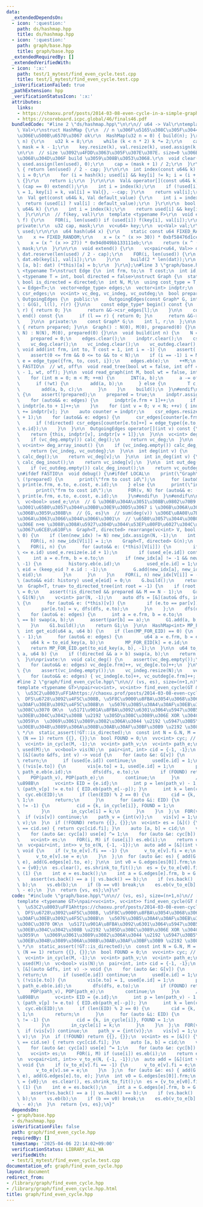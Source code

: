 ```yaml
---
data:
  _extendedDependsOn:
  - icon: ':question:'
    path: ds/hashmap.hpp
    title: ds/hashmap.hpp
  - icon: ':question:'
    path: graph/base.hpp
    title: graph/base.hpp
  _extendedRequiredBy: []
  _extendedVerifiedWith:
  - icon: ':x:'
    path: test/1_mytest/find_even_cycle.test.cpp
    title: test/1_mytest/find_even_cycle.test.cpp
  _isVerificationFailed: true
  _pathExtension: hpp
  _verificationStatusIcon: ':x:'
  attributes:
    links:
    - https://chaoxu.prof/posts/2014-03-08-even-cycle-in-a-simple-graph.html
    - https://scoreboard.icpc.global/46/finals46.pdf
  bundledCode: "#line 2 \"ds/hashmap.hpp\"\n\r\n// u64 -> Val\r\ntemplate <typename\
    \ Val>\r\nstruct HashMap {\r\n  // n \u306F\u5165\u308C\u305F\u3044\u3082\u306E\
    \u306E\u500B\u6570\u3067 ok\r\n  HashMap(u32 n = 0) { build(n); }\r\n  void build(u32\
    \ n) {\r\n    u32 k = 8;\r\n    while (k < n * 2) k *= 2;\r\n    cap = k / 2,\
    \ mask = k - 1;\r\n    key.resize(k), val.resize(k), used.assign(k, 0);\r\n  }\r\
    \n\r\n  // size \u3092\u4FDD\u3063\u305F\u307E\u307E. size=0 \u306B\u3059\u308B\
    \u3068\u304D\u306F build \u3059\u308B\u3053\u3068.\r\n  void clear() {\r\n   \
    \ used.assign(len(used), 0);\r\n    cap = (mask + 1) / 2;\r\n  }\r\n  int size()\
    \ { return len(used) / 2 - cap; }\r\n\r\n  int index(const u64& k) {\r\n    int\
    \ i = 0;\r\n    for (i = hash(k); used[i] && key[i] != k; i = (i + 1) & mask)\
    \ {}\r\n    return i;\r\n  }\r\n\r\n  Val& operator[](const u64& k) {\r\n    if\
    \ (cap == 0) extend();\r\n    int i = index(k);\r\n    if (!used[i]) { used[i]\
    \ = 1, key[i] = k, val[i] = Val{}, --cap; }\r\n    return val[i];\r\n  }\r\n\r\
    \n  Val get(const u64& k, Val default_value) {\r\n    int i = index(k);\r\n  \
    \  return (used[i] ? val[i] : default_value);\r\n  }\r\n\r\n  bool count(const\
    \ u64& k) {\r\n    int i = index(k);\r\n    return used[i] && key[i] == k;\r\n\
    \  }\r\n\r\n  // f(key, val)\r\n  template <typename F>\r\n  void enumerate_all(F\
    \ f) {\r\n    FOR(i, len(used)) if (used[i]) f(key[i], val[i]);\r\n  }\r\n\r\n\
    private:\r\n  u32 cap, mask;\r\n  vc<u64> key;\r\n  vc<Val> val;\r\n  vc<bool>\
    \ used;\r\n\r\n  u64 hash(u64 x) {\r\n    static const u64 FIXED_RANDOM = std::chrono::steady_clock::now().time_since_epoch().count();\r\
    \n    x += FIXED_RANDOM;\r\n    x = (x ^ (x >> 30)) * 0xbf58476d1ce4e5b9;\r\n\
    \    x = (x ^ (x >> 27)) * 0x94d049bb133111eb;\r\n    return (x ^ (x >> 31)) &\
    \ mask;\r\n  }\r\n\r\n  void extend() {\r\n    vc<pair<u64, Val>> dat;\r\n   \
    \ dat.reserve(len(used) / 2 - cap);\r\n    FOR(i, len(used)) {\r\n      if (used[i])\
    \ dat.eb(key[i], val[i]);\r\n    }\r\n    build(2 * len(dat));\r\n    for (auto&\
    \ [a, b]: dat) (*this)[a] = b;\r\n  }\r\n};\n#line 3 \"graph/base.hpp\"\n\ntemplate\
    \ <typename T>\nstruct Edge {\n  int frm, to;\n  T cost;\n  int id;\n};\n\ntemplate\
    \ <typename T = int, bool directed = false>\nstruct Graph {\n  static constexpr\
    \ bool is_directed = directed;\n  int N, M;\n  using cost_type = T;\n  using edge_type\
    \ = Edge<T>;\n  vector<edge_type> edges;\n  vector<int> indptr;\n  vector<edge_type>\
    \ csr_edges;\n  vc<int> vc_deg, vc_indeg, vc_outdeg;\n  bool prepared;\n\n  class\
    \ OutgoingEdges {\n  public:\n    OutgoingEdges(const Graph* G, int l, int r)\
    \ : G(G), l(l), r(r) {}\n\n    const edge_type* begin() const {\n      if (l ==\
    \ r) { return 0; }\n      return &G->csr_edges[l];\n    }\n\n    const edge_type*\
    \ end() const {\n      if (l == r) { return 0; }\n      return &G->csr_edges[r];\n\
    \    }\n\n  private:\n    const Graph* G;\n    int l, r;\n  };\n\n  bool is_prepared()\
    \ { return prepared; }\n\n  Graph() : N(0), M(0), prepared(0) {}\n  Graph(int\
    \ N) : N(N), M(0), prepared(0) {}\n\n  void build(int n) {\n    N = n, M = 0;\n\
    \    prepared = 0;\n    edges.clear();\n    indptr.clear();\n    csr_edges.clear();\n\
    \    vc_deg.clear();\n    vc_indeg.clear();\n    vc_outdeg.clear();\n  }\n\n \
    \ void add(int frm, int to, T cost = 1, int i = -1) {\n    assert(!prepared);\n\
    \    assert(0 <= frm && 0 <= to && to < N);\n    if (i == -1) i = M;\n    auto\
    \ e = edge_type({frm, to, cost, i});\n    edges.eb(e);\n    ++M;\n  }\n\n#ifdef\
    \ FASTIO\n  // wt, off\n  void read_tree(bool wt = false, int off = 1) { read_graph(N\
    \ - 1, wt, off); }\n\n  void read_graph(int M, bool wt = false, int off = 1) {\n\
    \    for (int m = 0; m < M; ++m) {\n      INT(a, b);\n      a -= off, b -= off;\n\
    \      if (!wt) {\n        add(a, b);\n      } else {\n        T c;\n        read(c);\n\
    \        add(a, b, c);\n      }\n    }\n    build();\n  }\n#endif\n\n  void build()\
    \ {\n    assert(!prepared);\n    prepared = true;\n    indptr.assign(N + 1, 0);\n\
    \    for (auto&& e: edges) {\n      indptr[e.frm + 1]++;\n      if (!directed)\
    \ indptr[e.to + 1]++;\n    }\n    for (int v = 0; v < N; ++v) { indptr[v + 1]\
    \ += indptr[v]; }\n    auto counter = indptr;\n    csr_edges.resize(indptr.back()\
    \ + 1);\n    for (auto&& e: edges) {\n      csr_edges[counter[e.frm]++] = e;\n\
    \      if (!directed) csr_edges[counter[e.to]++] = edge_type({e.to, e.frm, e.cost,\
    \ e.id});\n    }\n  }\n\n  OutgoingEdges operator[](int v) const {\n    assert(prepared);\n\
    \    return {this, indptr[v], indptr[v + 1]};\n  }\n\n  vc<int> deg_array() {\n\
    \    if (vc_deg.empty()) calc_deg();\n    return vc_deg;\n  }\n\n  pair<vc<int>,\
    \ vc<int>> deg_array_inout() {\n    if (vc_indeg.empty()) calc_deg_inout();\n\
    \    return {vc_indeg, vc_outdeg};\n  }\n\n  int deg(int v) {\n    if (vc_deg.empty())\
    \ calc_deg();\n    return vc_deg[v];\n  }\n\n  int in_deg(int v) {\n    if (vc_indeg.empty())\
    \ calc_deg_inout();\n    return vc_indeg[v];\n  }\n\n  int out_deg(int v) {\n\
    \    if (vc_outdeg.empty()) calc_deg_inout();\n    return vc_outdeg[v];\n  }\n\
    \n#ifdef FASTIO\n  void debug() {\n#ifdef LOCAL\n    print(\"Graph\");\n    if\
    \ (!prepared) {\n      print(\"frm to cost id\");\n      for (auto&& e: edges)\
    \ print(e.frm, e.to, e.cost, e.id);\n    } else {\n      print(\"indptr\", indptr);\n\
    \      print(\"frm to cost id\");\n      FOR(v, N) for (auto&& e: (*this)[v])\
    \ print(e.frm, e.to, e.cost, e.id);\n    }\n#endif\n  }\n#endif\n\n  vc<int> new_idx;\n\
    \  vc<bool> used_e;\n\n  // G \u306B\u304A\u3051\u308B\u9802\u70B9 V[i] \u304C\
    \u3001\u65B0\u3057\u3044\u30B0\u30E9\u30D5\u3067 i \u306B\u306A\u308B\u3088\u3046\
    \u306B\u3059\u308B\n  // {G, es}\n  // sum(deg(v)) \u306E\u8A08\u7B97\u91CF\u306B\
    \u306A\u3063\u3066\u3044\u3066\u3001\n  // \u65B0\u3057\u3044\u30B0\u30E9\u30D5\
    \u306E n+m \u3088\u308A\u5927\u304D\u3044\u53EF\u80FD\u6027\u304C\u3042\u308B\u306E\
    \u3067\u6CE8\u610F\n  Graph<T, directed> rearrange(vc<int> V, bool keep_eid =\
    \ 0) {\n    if (len(new_idx) != N) new_idx.assign(N, -1);\n    int n = len(V);\n\
    \    FOR(i, n) new_idx[V[i]] = i;\n    Graph<T, directed> G(n);\n    vc<int> history;\n\
    \    FOR(i, n) {\n      for (auto&& e: (*this)[V[i]]) {\n        if (len(used_e)\
    \ <= e.id) used_e.resize(e.id + 1);\n        if (used_e[e.id]) continue;\n   \
    \     int a = e.frm, b = e.to;\n        if (new_idx[a] != -1 && new_idx[b] !=\
    \ -1) {\n          history.eb(e.id);\n          used_e[e.id] = 1;\n          int\
    \ eid = (keep_eid ? e.id : -1);\n          G.add(new_idx[a], new_idx[b], e.cost,\
    \ eid);\n        }\n      }\n    }\n    FOR(i, n) new_idx[V[i]] = -1;\n    for\
    \ (auto&& eid: history) used_e[eid] = 0;\n    G.build();\n    return G;\n  }\n\
    \n  Graph<T, true> to_directed_tree(int root = -1) {\n    if (root == -1) root\
    \ = 0;\n    assert(!is_directed && prepared && M == N - 1);\n    Graph<T, true>\
    \ G1(N);\n    vc<int> par(N, -1);\n    auto dfs = [&](auto& dfs, int v) -> void\
    \ {\n      for (auto& e: (*this)[v]) {\n        if (e.to == par[v]) continue;\n\
    \        par[e.to] = v, dfs(dfs, e.to);\n      }\n    };\n    dfs(dfs, root);\n\
    \    for (auto& e: edges) {\n      int a = e.frm, b = e.to;\n      if (par[a]\
    \ == b) swap(a, b);\n      assert(par[b] == a);\n      G1.add(a, b, e.cost);\n\
    \    }\n    G1.build();\n    return G1;\n  }\n\n  HashMap<int> MP_FOR_EID;\n\n\
    \  int get_eid(u64 a, u64 b) {\n    if (len(MP_FOR_EID) == 0) {\n      MP_FOR_EID.build(N\
    \ - 1);\n      for (auto& e: edges) {\n        u64 a = e.frm, b = e.to;\n    \
    \    u64 k = to_eid_key(a, b);\n        MP_FOR_EID[k] = e.id;\n      }\n    }\n\
    \    return MP_FOR_EID.get(to_eid_key(a, b), -1);\n  }\n\n  u64 to_eid_key(u64\
    \ a, u64 b) {\n    if (!directed && a > b) swap(a, b);\n    return N * a + b;\n\
    \  }\n\nprivate:\n  void calc_deg() {\n    assert(vc_deg.empty());\n    vc_deg.resize(N);\n\
    \    for (auto&& e: edges) vc_deg[e.frm]++, vc_deg[e.to]++;\n  }\n\n  void calc_deg_inout()\
    \ {\n    assert(vc_indeg.empty());\n    vc_indeg.resize(N);\n    vc_outdeg.resize(N);\n\
    \    for (auto&& e: edges) { vc_indeg[e.to]++, vc_outdeg[e.frm]++; }\n  }\n};\n\
    #line 2 \"graph/find_even_cycle.hpp\"\n\n// (vs, es), size=(n+1,n)\n// [R] https://scoreboard.icpc.global/46/finals46.pdf\n\
    template <typename GT>\npair<vc<int>, vc<int>> find_even_cycle(GT &G) {\n  /*\n\
    \  \u53C2\u8003\uFF1Ahttps://chaoxu.prof/posts/2014-03-08-even-cycle-in-a-simple-graph.html\n\
    \  DFS\u6728\u3092\u4F5C\u308B, \u5F8C\u9000\u8FBA\u3054\u3068\u306B\u30B5\u30A4\
    \u30AF\u30EB\u3092\u4F5C\u308B\n  \u5076\u30B5\u30A4\u30AF\u30EB\u304C\u3067\u304D\
    \u308C\u3070 OK\n  \u5171\u901A\u8FBA\u3092\u6301\u3064\u5947\u30B5\u30A4\u30AF\
    \u30EB\u304C\u3042\u308B \u2192 \u305D\u308C\u3089\u306E XOR \u304C\u6E80\u305F\
    \u3059\n  \u3069\u3061\u3089\u3082\u306A\u3044 \u2192 \u5947\u30B5\u30A4\u30AF\
    \u30EB\u304B\u3089\u306A\u308B\u30AB\u30AF\u30BF\u30B9 \u2192 \u3080\u308A\n \
    \ */\n  static_assert(!GT::is_directed);\n  const int N = G.N, M = G.M;\n  if\
    \ (N == 1) return {{}, {}};\n  bool FOUND = 0;\n  vvc<int> cyc; // edge index\n\
    \  vc<int> in_cycle(M, -1);\n  vc<int> path_v;\n  vc<int> path_e;\n  vc<bool>\
    \ used(M);\n  vc<bool> vis(N);\n  pair<int, int> cid = {-1, -1};\n  auto dfs =\
    \ [&](auto &dfs, int v) -> void {\n    for (auto &e: G[v]) {\n      if (FOUND)\
    \ return;\n      if (used[e.id]) continue;\n      used[e.id] = 1;\n\n      if\
    \ (!vis[e.to]) {\n        vis[e.to] = 1, used[e.id] = 1;\n        path_v.eb(e.to),\
    \ path_e.eb(e.id);\n        dfs(dfs, e.to);\n        if (FOUND) return;\n    \
    \    POP(path_v), POP(path_e);\n        continue;\n      }\n      // cycle \u767A\
    \u898B\n      vc<int> EID = {e.id};\n      int p = len(path_v) - 1;\n      while\
    \ (path_v[p] != e.to) { EID.eb(path_e[--p]); }\n      int k = len(cyc);\n    \
    \  cyc.eb(EID);\n      if (len(EID) % 2 == 0) {\n        cid = {k, k}, FOUND =\
    \ 1;\n        return;\n      }\n      for (auto &i: EID) {\n        if (in_cycle[i]\
    \ != -1) {\n          cid = {k, in_cycle[i]}, FOUND = 1;\n          return;\n\
    \        }\n        in_cycle[i] = k;\n      }\n    }\n  };\n  FOR(v, N) {\n  \
    \  if (vis[v]) continue;\n    path_v = {int(v)};\n    vis[v] = 1;\n    dfs(dfs,\
    \ v);\n  }\n  if (!FOUND) return {{}, {}};\n  vc<int> es = [&]() {\n    if (cid.fi\
    \ == cid.se) { return cyc[cid.fi]; }\n    auto [a, b] = cid;\n    vc<int> use(M);\n\
    \    for (auto &e: cyc[a]) use[e] ^= 1;\n    for (auto &e: cyc[b]) use[e] ^= 1;\n\
    \    vc<int> es;\n    FOR(i, M) if (use[i]) es.eb(i);\n    return es;\n  }();\n\
    \n  vc<pair<int, int>> v_to_e(N, {-1, -1});\n  auto add = [&](int v, int e) ->\
    \ void {\n    if (v_to_e[v].fi == -1) {\n      v_to_e[v].fi = e;\n    } else {\n\
    \      v_to_e[v].se = e;\n    }\n  };\n  for (auto &e: es) { add(G.edges[e].frm,\
    \ e), add(G.edges[e].to, e); }\n\n  int v0 = G.edges[es[0]].frm;\n  vc<int> vs\
    \ = {v0};\n  es.clear(), es.shrink_to_fit();\n  es = {v_to_e[v0].fi};\n  while\
    \ (1) {\n    int e = es.back();\n    int a = G.edges[e].frm, b = G.edges[e].to;\n\
    \    assert(vs.back() == a || vs.back() == b);\n    if (vs.back() != a) swap(a,\
    \ b);\n    vs.eb(b);\n    if (b == v0) break;\n    es.eb(v_to_e[b].fi + v_to_e[b].se\
    \ - e);\n  }\n  return {vs, es};\n}\n"
  code: "#include \"graph/base.hpp\"\n\n// (vs, es), size=(n+1,n)\n// [R] https://scoreboard.icpc.global/46/finals46.pdf\n\
    template <typename GT>\npair<vc<int>, vc<int>> find_even_cycle(GT &G) {\n  /*\n\
    \  \u53C2\u8003\uFF1Ahttps://chaoxu.prof/posts/2014-03-08-even-cycle-in-a-simple-graph.html\n\
    \  DFS\u6728\u3092\u4F5C\u308B, \u5F8C\u9000\u8FBA\u3054\u3068\u306B\u30B5\u30A4\
    \u30AF\u30EB\u3092\u4F5C\u308B\n  \u5076\u30B5\u30A4\u30AF\u30EB\u304C\u3067\u304D\
    \u308C\u3070 OK\n  \u5171\u901A\u8FBA\u3092\u6301\u3064\u5947\u30B5\u30A4\u30AF\
    \u30EB\u304C\u3042\u308B \u2192 \u305D\u308C\u3089\u306E XOR \u304C\u6E80\u305F\
    \u3059\n  \u3069\u3061\u3089\u3082\u306A\u3044 \u2192 \u5947\u30B5\u30A4\u30AF\
    \u30EB\u304B\u3089\u306A\u308B\u30AB\u30AF\u30BF\u30B9 \u2192 \u3080\u308A\n \
    \ */\n  static_assert(!GT::is_directed);\n  const int N = G.N, M = G.M;\n  if\
    \ (N == 1) return {{}, {}};\n  bool FOUND = 0;\n  vvc<int> cyc; // edge index\n\
    \  vc<int> in_cycle(M, -1);\n  vc<int> path_v;\n  vc<int> path_e;\n  vc<bool>\
    \ used(M);\n  vc<bool> vis(N);\n  pair<int, int> cid = {-1, -1};\n  auto dfs =\
    \ [&](auto &dfs, int v) -> void {\n    for (auto &e: G[v]) {\n      if (FOUND)\
    \ return;\n      if (used[e.id]) continue;\n      used[e.id] = 1;\n\n      if\
    \ (!vis[e.to]) {\n        vis[e.to] = 1, used[e.id] = 1;\n        path_v.eb(e.to),\
    \ path_e.eb(e.id);\n        dfs(dfs, e.to);\n        if (FOUND) return;\n    \
    \    POP(path_v), POP(path_e);\n        continue;\n      }\n      // cycle \u767A\
    \u898B\n      vc<int> EID = {e.id};\n      int p = len(path_v) - 1;\n      while\
    \ (path_v[p] != e.to) { EID.eb(path_e[--p]); }\n      int k = len(cyc);\n    \
    \  cyc.eb(EID);\n      if (len(EID) % 2 == 0) {\n        cid = {k, k}, FOUND =\
    \ 1;\n        return;\n      }\n      for (auto &i: EID) {\n        if (in_cycle[i]\
    \ != -1) {\n          cid = {k, in_cycle[i]}, FOUND = 1;\n          return;\n\
    \        }\n        in_cycle[i] = k;\n      }\n    }\n  };\n  FOR(v, N) {\n  \
    \  if (vis[v]) continue;\n    path_v = {int(v)};\n    vis[v] = 1;\n    dfs(dfs,\
    \ v);\n  }\n  if (!FOUND) return {{}, {}};\n  vc<int> es = [&]() {\n    if (cid.fi\
    \ == cid.se) { return cyc[cid.fi]; }\n    auto [a, b] = cid;\n    vc<int> use(M);\n\
    \    for (auto &e: cyc[a]) use[e] ^= 1;\n    for (auto &e: cyc[b]) use[e] ^= 1;\n\
    \    vc<int> es;\n    FOR(i, M) if (use[i]) es.eb(i);\n    return es;\n  }();\n\
    \n  vc<pair<int, int>> v_to_e(N, {-1, -1});\n  auto add = [&](int v, int e) ->\
    \ void {\n    if (v_to_e[v].fi == -1) {\n      v_to_e[v].fi = e;\n    } else {\n\
    \      v_to_e[v].se = e;\n    }\n  };\n  for (auto &e: es) { add(G.edges[e].frm,\
    \ e), add(G.edges[e].to, e); }\n\n  int v0 = G.edges[es[0]].frm;\n  vc<int> vs\
    \ = {v0};\n  es.clear(), es.shrink_to_fit();\n  es = {v_to_e[v0].fi};\n  while\
    \ (1) {\n    int e = es.back();\n    int a = G.edges[e].frm, b = G.edges[e].to;\n\
    \    assert(vs.back() == a || vs.back() == b);\n    if (vs.back() != a) swap(a,\
    \ b);\n    vs.eb(b);\n    if (b == v0) break;\n    es.eb(v_to_e[b].fi + v_to_e[b].se\
    \ - e);\n  }\n  return {vs, es};\n}"
  dependsOn:
  - graph/base.hpp
  - ds/hashmap.hpp
  isVerificationFile: false
  path: graph/find_even_cycle.hpp
  requiredBy: []
  timestamp: '2025-04-06 22:14:02+09:00'
  verificationStatus: LIBRARY_ALL_WA
  verifiedWith:
  - test/1_mytest/find_even_cycle.test.cpp
documentation_of: graph/find_even_cycle.hpp
layout: document
redirect_from:
- /library/graph/find_even_cycle.hpp
- /library/graph/find_even_cycle.hpp.html
title: graph/find_even_cycle.hpp
---
```

